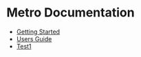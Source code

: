 # Metro Documentation

* [Getting Started](doc/getting-started/getting-started.pdf)
* [Users Guide](doc/user-guide/user-guide.pdf)
* [Test1](doc/user-guide/user-guide.pdf)
